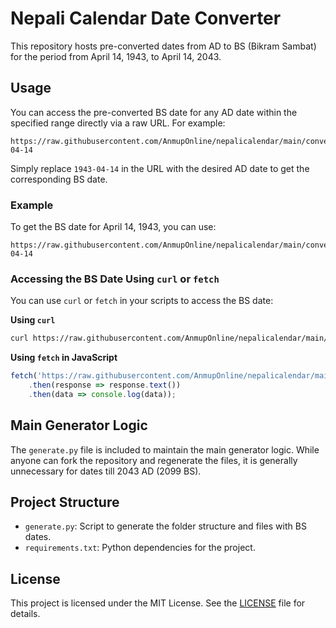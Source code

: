 # Nepali Calendar Date Converter

This repository hosts pre-converted dates from AD to BS (Bikram Sambat) for the period from April 14, 1943, to April 14, 2043.

## Usage

You can access the pre-converted BS date for any AD date within the specified range directly via a raw URL. For example:

```
https://raw.githubusercontent.com/AnmupOnline/nepalicalendar/main/convertToBS/1943-04-14
```

Simply replace `1943-04-14` in the URL with the desired AD date to get the corresponding BS date.

### Example

To get the BS date for April 14, 1943, you can use:

```
https://raw.githubusercontent.com/AnmupOnline/nepalicalendar/main/convertToBS/1943-04-14
```

### Accessing the BS Date Using `curl` or `fetch`

You can use `curl` or `fetch` in your scripts to access the BS date:

**Using `curl`**

```sh
curl https://raw.githubusercontent.com/AnmupOnline/nepalicalendar/main/convertToBS/1943-04-14
```

**Using `fetch` in JavaScript**

```javascript
fetch('https://raw.githubusercontent.com/AnmupOnline/nepalicalendar/main/convertToBS/1943-04-14')
    .then(response => response.text())
    .then(data => console.log(data));
```

## Main Generator Logic

The `generate.py` file is included to maintain the main generator logic. While anyone can fork the repository and regenerate the files, it is generally unnecessary for dates till 2043 AD (2099 BS).

## Project Structure

- `generate.py`: Script to generate the folder structure and files with BS dates.
- `requirements.txt`: Python dependencies for the project.

## License

This project is licensed under the MIT License. See the [LICENSE](LICENSE) file for details.
```
